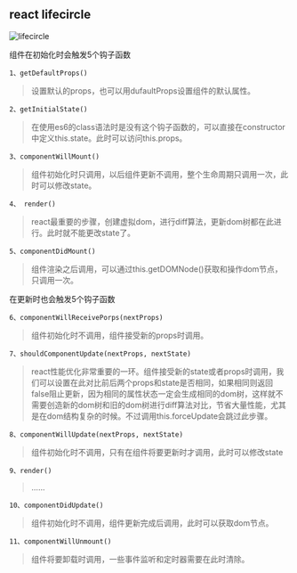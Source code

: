 ## react lifecircle

![lifecircle](reactlifecircle.png)

组件在初始化时会触发5个钩子函数

`1、getDefaultProps()`

> 设置默认的props，也可以用dufaultProps设置组件的默认属性。

`2、getInitialState()`

> 在使用es6的class语法时是没有这个钩子函数的，可以直接在constructor中定义this.state。此时可以访问this.props。

`3、componentWillMount()`

> 组件初始化时只调用，以后组件更新不调用，整个生命周期只调用一次，此时可以修改state。

`4、 render()`

> react最重要的步骤，创建虚拟dom，进行diff算法，更新dom树都在此进行。此时就不能更改state了。

`5、componentDidMount()`

> 组件渲染之后调用，可以通过this.getDOMNode()获取和操作dom节点，只调用一次。

在更新时也会触发5个钩子函数


`6、componentWillReceivePorps(nextProps)`

> 组件初始化时不调用，组件接受新的props时调用。

`7、shouldComponentUpdate(nextProps, nextState)`

> react性能优化非常重要的一环。组件接受新的state或者props时调用，我们可以设置在此对比前后两个props和state是否相同，如果相同则返回false阻止更新，因为相同的属性状态一定会生成相同的dom树，这样就不需要创造新的dom树和旧的dom树进行diff算法对比，节省大量性能，尤其是在dom结构复杂的时候。不过调用this.forceUpdate会跳过此步骤。

`8、componentWillUpdate(nextProps, nextState)`

> 组件初始化时不调用，只有在组件将要更新时才调用，此时可以修改state

`9、render()`

> ......

`10、componentDidUpdate()`

> 组件初始化时不调用，组件更新完成后调用，此时可以获取dom节点。

`11、componentWillUnmount()`

> 组件将要卸载时调用，一些事件监听和定时器需要在此时清除。

